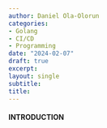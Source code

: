 ```yaml
---
author: Daniel Ola-Olorun
categories:
- Golang
- CI/CD
- Programming
date: "2024-02-07"
draft: true
excerpt: 
layout: single
subtitle: 
title: 
---
```

 #### INTRODUCTION 


